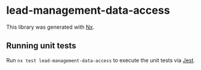 # lead-management-data-access

This library was generated with [Nx](https://nx.dev).

## Running unit tests

Run `nx test lead-management-data-access` to execute the unit tests via [Jest](https://jestjs.io).
